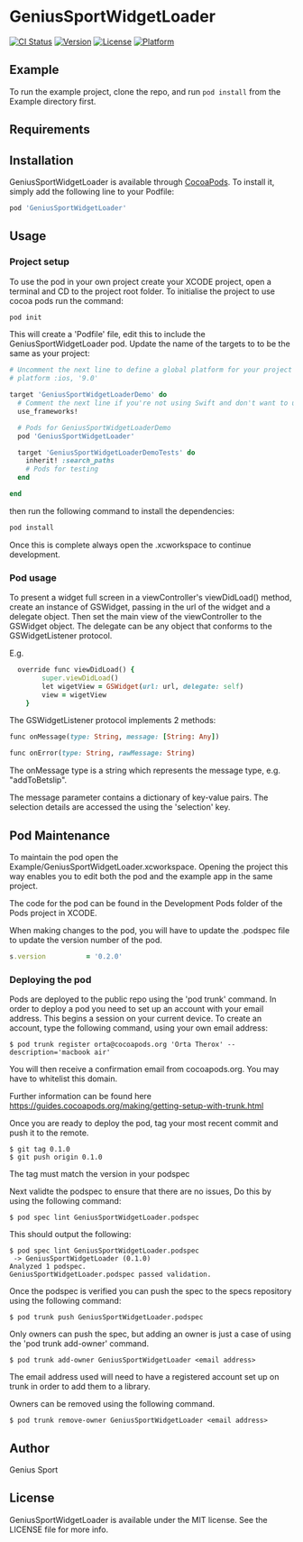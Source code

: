 # GeniusSportWidgetLoader

[![CI Status](http://img.shields.io/travis/GeniusSport/GeniusSportWidgetLoader.svg?style=flat)](https://travis-ci.org/GeniusSport/GeniusSportWidgetLoader)
[![Version](https://img.shields.io/cocoapods/v/GeniusSportWidgetLoader.svg?style=flat)](http://cocoapods.org/pods/GeniusSportWidgetLoader)
[![License](https://img.shields.io/cocoapods/l/GeniusSportWidgetLoader.svg?style=flat)](http://cocoapods.org/pods/GeniusSportWidgetLoader)
[![Platform](https://img.shields.io/cocoapods/p/GeniusSportWidgetLoader.svg?style=flat)](http://cocoapods.org/pods/GeniusSportWidgetLoader)

## Example

To run the example project, clone the repo, and run `pod install` from the Example directory first.

## Requirements

## Installation

GeniusSportWidgetLoader is available through [CocoaPods](http://cocoapods.org). To install
it, simply add the following line to your Podfile:

```ruby
pod 'GeniusSportWidgetLoader'
```

## Usage

### Project setup

To use the pod in your own project create your XCODE project, open a terminal and CD to the project root folder. To initialise the project to use cocoa pods run the command:

``````ruby
pod init
``````

This will create a 'Podfile' file, edit this to include the GeniusSportWidgetLoader pod. Update the name of the targets to to be the same as your project:

```ruby
# Uncomment the next line to define a global platform for your project
# platform :ios, '9.0'

target 'GeniusSportWidgetLoaderDemo' do
  # Comment the next line if you're not using Swift and don't want to use dynamic frameworks
  use_frameworks!

  # Pods for GeniusSportWidgetLoaderDemo
  pod 'GeniusSportWidgetLoader'

  target 'GeniusSportWidgetLoaderDemoTests' do
    inherit! :search_paths
    # Pods for testing
  end

end
```

then run the following command to install the dependencies:

```ruby
pod install
```

Once this is complete always open the <project name>.xcworkspace to continue development.

### Pod usage

To present a widget full screen in a viewController's viewDidLoad() method, create an instance of GSWidget, passing in the url of the widget and a delegate object. Then set the main view of the viewController to the GSWidget object. The delegate can be any object that conforms to the GSWidgetListener protocol.

E.g.
```ruby
  override func viewDidLoad() {
        super.viewDidLoad()
        let wigetView = GSWidget(url: url, delegate: self)
        view = wigetView
    }

```

The GSWidgetListener protocol implements 2 methods:

```ruby
func onMessage(type: String, message: [String: Any])

func onError(type: String, rawMessage: String)
```

The onMessage type is a string which represents the message type, e.g. "addToBetslip".

The message parameter contains a dictionary of key-value pairs. The selection details are accessed the using the 'selection' key.

## Pod Maintenance

To maintain the pod open the Example/GeniusSportWidgetLoader.xcworkspace. Opening the project this way enables you to edit both the pod and the example app in the same project.

The code for the pod can be found in the Development Pods folder of the Pods project in XCODE.

When making changes to the pod, you will have to update the .podspec file to update the version number of the pod.

```ruby
s.version          = '0.2.0'
```

### Deploying the pod

Pods are deployed to the public repo using the 'pod trunk' command. In order to deploy a pod you need to set up an account with your email address. This begins a session on your current device. To create an account, type the following command, using your own email address:

```code
$ pod trunk register orta@cocoapods.org 'Orta Therox' --description='macbook air'
```

You will then receive a confirmation email from cocoapods.org. You may have to whitelist this domain.

Further information can be found here https://guides.cocoapods.org/making/getting-setup-with-trunk.html


Once you are ready to deploy the pod, tag your most recent commit and push it to the remote.

```code
$ git tag 0.1.0
$ git push origin 0.1.0
```
The tag must match the version in your podspec

Next validte the podspec to ensure that there are no issues, Do this by using the following command:

```code
$ pod spec lint GeniusSportWidgetLoader.podspec
```
This should output the following:

```code
$ pod spec lint GeniusSportWidgetLoader.podspec
 -> GeniusSportWidgetLoader (0.1.0)
Analyzed 1 podspec.
GeniusSportWidgetLoader.podspec passed validation.
```

Once the podspec is verified you can push the spec to the specs repository using the following command:

```code
$ pod trunk push GeniusSportWidgetLoader.podspec
```

Only owners can push the spec, but adding an owner is just a case of using the 'pod trunk add-owner' command.

```code
$ pod trunk add-owner GeniusSportWidgetLoader <email address>
```
The email address used will need to have a registered account set up on trunk in order to add them to a library.

Owners can be removed using the following command.

```code
$ pod trunk remove-owner GeniusSportWidgetLoader <email address>
```

## Author

Genius Sport

## License

GeniusSportWidgetLoader is available under the MIT license. See the LICENSE file for more info.
